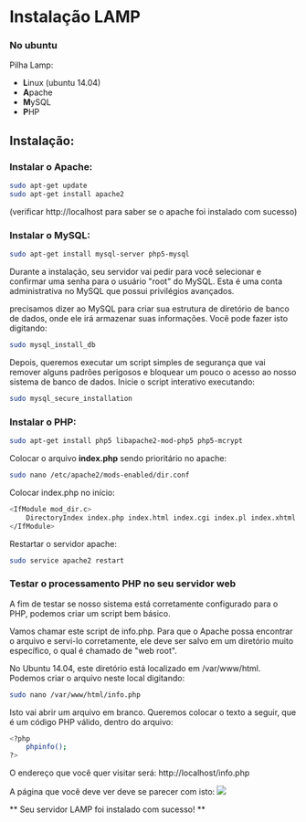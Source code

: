 

# Instalação LAMP
### No ubuntu
Pilha Lamp:

* **L**inux (ubuntu 14.04)
* **A**pache
* **M**ySQL
* **P**HP

## Instalação:

### Instalar o Apache:

```sh
sudo apt-get update
sudo apt-get install apache2
```
(verificar http://localhost para saber se o apache foi instalado com sucesso)

### Instalar o MySQL: 
```sh
sudo apt-get install mysql-server php5-mysql
```
Durante a instalação, seu servidor vai pedir para você selecionar e confirmar uma senha para o usuário "root" do MySQL. Esta é uma conta administrativa no MySQL que possui privilégios avançados.

precisamos dizer ao MySQL para criar sua estrutura de diretório de banco de dados, onde ele irá armazenar suas informações. Você pode fazer isto digitando:
```sh
sudo mysql_install_db
```

Depois, queremos executar um script simples de segurança que vai remover alguns padrões perigosos e bloquear um pouco o acesso ao nosso sistema de banco de dados. Inicie o script interativo executando:
```sh
sudo mysql_secure_installation
```

### Instalar o PHP:
```sh
sudo apt-get install php5 libapache2-mod-php5 php5-mcrypt
```

Colocar o arquivo **index.php** sendo prioritário no apache:
```sh
sudo nano /etc/apache2/mods-enabled/dir.conf
```
Colocar index.php no início:
```sh
<IfModule mod_dir.c>
    DirectoryIndex index.php index.html index.cgi index.pl index.xhtml index.htm
</IfModule>
```

Restartar o servidor apache:
```sh
sudo service apache2 restart
```

### Testar o processamento PHP no seu servidor web

A fim de testar se nosso sistema está corretamente configurado para o PHP, podemos criar um script bem básico.

Vamos chamar este script de info.php. Para que o Apache possa encontrar o arquivo e servi-lo corretamente, ele deve ser salvo em um diretório muito específico, o qual é chamado de "web root".

No Ubuntu 14.04, este diretório está localizado em /var/www/html. Podemos criar o arquivo neste local digitando:
```sh
sudo nano /var/www/html/info.php
```
Isto vai abrir um arquivo em branco. Queremos colocar o texto a seguir, que é um código PHP válido, dentro do arquivo:
```sh
<?php
    phpinfo();
?>
```

O endereço que você quer visitar será: http://localhost/info.php

A página que você deve ver deve se parecer com isto:
<img src="https://assets.digitalocean.com/articles/lamp_1404/default_php.png">

** Seu servidor LAMP foi instalado com sucesso! **

